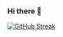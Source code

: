 ### Hi there 👋

[![GitHub Streak](https://streak-stats.demolab.com/?user=CodingKao)](https://git.io/streak-stats)
